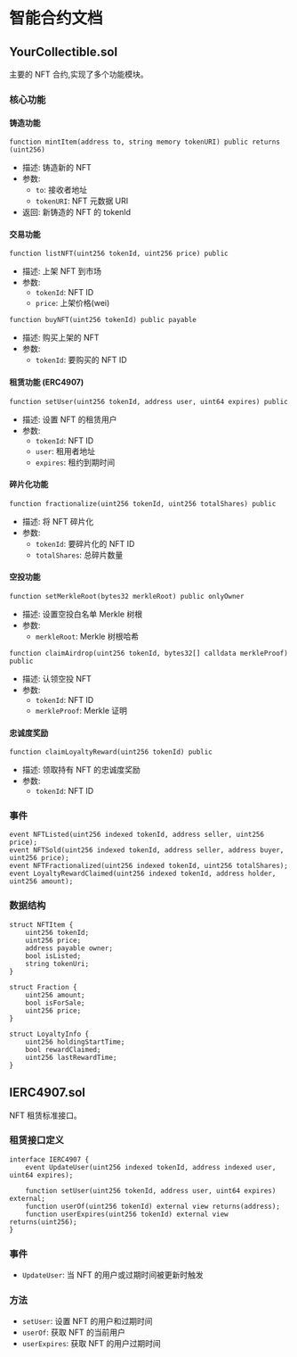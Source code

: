 # 智能合约文档

## YourCollectible.sol

主要的 NFT 合约,实现了多个功能模块。

### 核心功能

#### 铸造功能
```solidity
function mintItem(address to, string memory tokenURI) public returns (uint256)
```
- 描述: 铸造新的 NFT
- 参数:
  - `to`: 接收者地址
  - `tokenURI`: NFT 元数据 URI
- 返回: 新铸造的 NFT 的 tokenId

#### 交易功能
```solidity
function listNFT(uint256 tokenId, uint256 price) public
```
- 描述: 上架 NFT 到市场
- 参数:
  - `tokenId`: NFT ID
  - `price`: 上架价格(wei)

```solidity
function buyNFT(uint256 tokenId) public payable
```
- 描述: 购买上架的 NFT
- 参数:
  - `tokenId`: 要购买的 NFT ID

#### 租赁功能 (ERC4907)
```solidity
function setUser(uint256 tokenId, address user, uint64 expires) public
```
- 描述: 设置 NFT 的租赁用户
- 参数:
  - `tokenId`: NFT ID
  - `user`: 租用者地址
  - `expires`: 租约到期时间

#### 碎片化功能
```solidity
function fractionalize(uint256 tokenId, uint256 totalShares) public
```
- 描述: 将 NFT 碎片化
- 参数:
  - `tokenId`: 要碎片化的 NFT ID
  - `totalShares`: 总碎片数量

#### 空投功能
```solidity
function setMerkleRoot(bytes32 merkleRoot) public onlyOwner
```
- 描述: 设置空投白名单 Merkle 树根
- 参数:
  - `merkleRoot`: Merkle 树根哈希

```solidity
function claimAirdrop(uint256 tokenId, bytes32[] calldata merkleProof) public
```
- 描述: 认领空投 NFT
- 参数:
  - `tokenId`: NFT ID
  - `merkleProof`: Merkle 证明

#### 忠诚度奖励
```solidity
function claimLoyaltyReward(uint256 tokenId) public
```
- 描述: 领取持有 NFT 的忠诚度奖励
- 参数:
  - `tokenId`: NFT ID

### 事件

```solidity
event NFTListed(uint256 indexed tokenId, address seller, uint256 price);
event NFTSold(uint256 indexed tokenId, address seller, address buyer, uint256 price);
event NFTFractionalized(uint256 indexed tokenId, uint256 totalShares);
event LoyaltyRewardClaimed(uint256 indexed tokenId, address holder, uint256 amount);
```

### 数据结构

```solidity
struct NFTItem {
    uint256 tokenId;
    uint256 price;
    address payable owner;
    bool isListed;
    string tokenUri;
}

struct Fraction {
    uint256 amount;
    bool isForSale;
    uint256 price;
}

struct LoyaltyInfo {
    uint256 holdingStartTime;
    bool rewardClaimed;
    uint256 lastRewardTime;
}
```

## IERC4907.sol

NFT 租赁标准接口。

### 租赁接口定义

```solidity
interface IERC4907 {
    event UpdateUser(uint256 indexed tokenId, address indexed user, uint64 expires);
    
    function setUser(uint256 tokenId, address user, uint64 expires) external;
    function userOf(uint256 tokenId) external view returns(address);
    function userExpires(uint256 tokenId) external view returns(uint256);
}
```

### 事件
- `UpdateUser`: 当 NFT 的用户或过期时间被更新时触发

### 方法
- `setUser`: 设置 NFT 的用户和过期时间
- `userOf`: 获取 NFT 的当前用户
- `userExpires`: 获取 NFT 的用户过期时间 